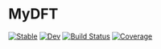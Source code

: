 # MyDFT

[![Stable](https://img.shields.io/badge/docs-stable-blue.svg)](https://Br0kenSmi1e.github.io/MyDFT.jl/stable/)
[![Dev](https://img.shields.io/badge/docs-dev-blue.svg)](https://Br0kenSmi1e.github.io/MyDFT.jl/dev/)
[![Build Status](https://github.com/Br0kenSmi1e/MyDFT.jl/actions/workflows/CI.yml/badge.svg?branch=main)](https://github.com/Br0kenSmi1e/MyDFT.jl/actions/workflows/CI.yml?query=branch%3Amain)
[![Coverage](https://codecov.io/gh/Br0kenSmi1e/MyDFT.jl/branch/main/graph/badge.svg)](https://codecov.io/gh/Br0kenSmi1e/MyDFT.jl)
